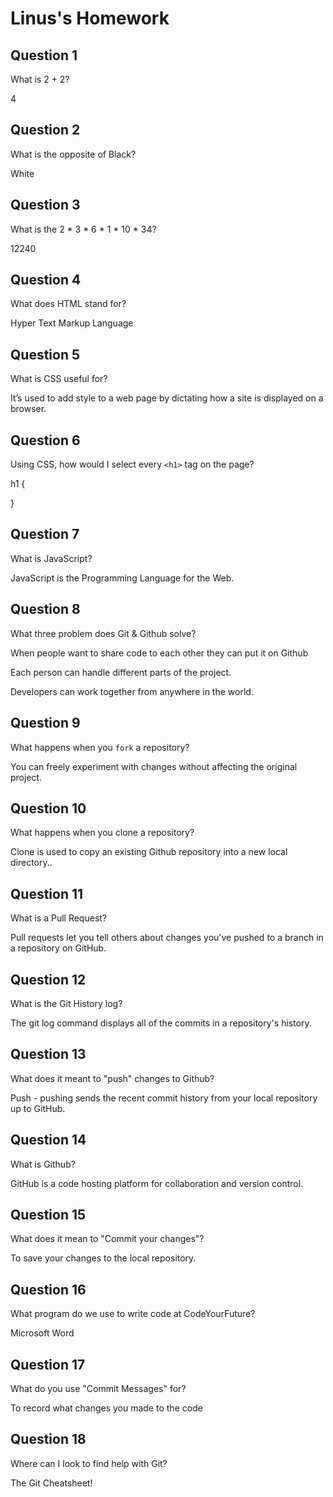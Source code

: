 # Linus's Homework

## Question 1

What is 2 + 2?

4

## Question 2

What is the opposite of Black?

White

## Question 3

What is the  2 * 3 * 6 * 1 * 10 * 34?

12240

## Question 4 

What does HTML stand for?

Hyper Text Markup Language

## Question 5

What is CSS useful for?

It’s used to add style to a web page by dictating how a site is displayed on a browser.

## Question 6

Using CSS, how would I select every `<h1>` tag on the page?

h1 {

}

## Question 7

What is JavaScript?

JavaScript is the Programming Language for the Web.

## Question 8

What three problem does Git & Github solve?

When people want to share code to each other they can put it on Github

Each person can handle different parts of the project.

Developers can work together from anywhere in the world.

## Question 9

What happens when you `fork` a repository?

You can freely experiment with changes without affecting the original project.

## Question 10 

What happens when you clone a repository?

Clone is used to copy an existing Github repository into a new local directory..

## Question 11

What is a Pull Request?

Pull requests let you tell others about changes you've pushed to a branch in a repository on GitHub.

## Question 12

What is the Git History log?

The git log command displays all of the commits in a repository's history.

## Question 13

What does it meant to "push" changes to Github?

Push - pushing sends the recent commit history from your local repository up to GitHub. 

## Question 14

What is Github?

GitHub is a code hosting platform for collaboration and version control.

## Question 15

What does it mean to "Commit your changes"?

To save your changes to the local repository.

## Question 16

What program do we use to write code at CodeYourFuture?

Microsoft Word

## Question 17

What do you use "Commit Messages" for?

To record what changes you made to the code

## Question 18

Where can I look to find help with Git?

The Git Cheatsheet!
